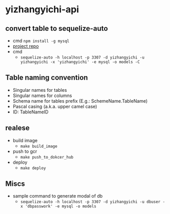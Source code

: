 # yizhangyichi-api

## convert table to sequelize-auto

- cmd `npm install -g mysql`
- [project repo](https://github.com/sequelize/sequelize-auto)
- cmd
  + `sequelize-auto -h localhost -p 3307 -d yizhangyichi -u yizhangyichi -x 'yizhangyichi' -e mysql -o models -C`

## Table naming convention

- Singular names for tables
- Singular names for columns
- Schema name for tables prefix (E.g.: SchemeName.TableName)
- Pascal casing (a.k.a. upper camel case)
- ID: TableNameID

## realese
- build image
    + `make build_image`
- push to gcr 
    + `make push_to_dokcer_hub`
- deploy
    + `make deploy`

## Miscs

- sample command to generate modal of db
  + `sequelize-auto -h localhost -p 3307 -d yizhangyichi -u dbuser -x 'dbpasswork' -e mysql -o models`
